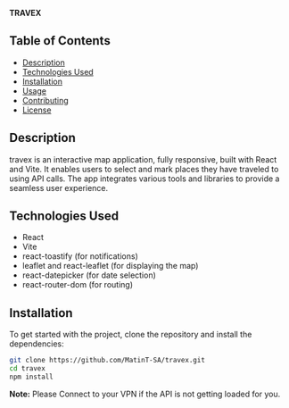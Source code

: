 **TRAVEX**

## Table of Contents
- [Description](#description)
- [Technologies Used](#technologies-used)
- [Installation](#installation)
- [Usage](#usage)
- [Contributing](#contributing)
- [License](#license)

## Description
travex is an interactive map application, fully responsive, built with React and Vite. It enables users to select and mark places they have traveled to using API calls. The app integrates various tools and libraries to provide a seamless user experience.

## Technologies Used
- React
- Vite
- react-toastify (for notifications)
- leaflet and react-leaflet (for displaying the map)
- react-datepicker (for date selection)
- react-router-dom (for routing)

## Installation
To get started with the project, clone the repository and install the dependencies:

```bash
git clone https://github.com/MatinT-SA/travex.git
cd travex
npm install
```

**Note:** Please Connect to your VPN if the API is not getting loaded for you.
